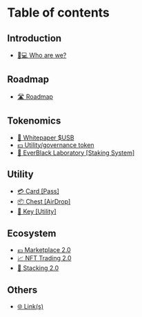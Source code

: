 # Table of contents

## Introduction

* [🧑💻 Who are we?](README.md)

## Roadmap

* [🛣 Roadmap](roadmap/roadmap-chapter-i.md)

## Tokenomics

* [📖 Whitepaper $USB](tokenomics/whitepaper-usdusb.md)
* [💵 Utility/governance token](tokenomics/utility-governance-token.md)
* [📙 EverBlack Laboratory \[Staking System\]](tokenomics/everblack-laboratory-staking-system.md)

## Utility

* [💳 Card \[Pass\]](utility/card-pass.md)
* [📦 Chest \[AirDrop\]](utility/chest-airdrop.md)
* [🔑 Key \[Utility\]](utility/key-utility.md)

## Ecosystem

* [💷 Marketplace 2.0](ecosystem/marketplace-2.0.md)
* [📈 NFT Trading 2.0](ecosystem/nft-trading-2.0.md)
* [🧱 Stacking 2.0](ecosystem/stacking-2.0.md)

## Others

* [🌐 Link(s)](others/link-s.md)
